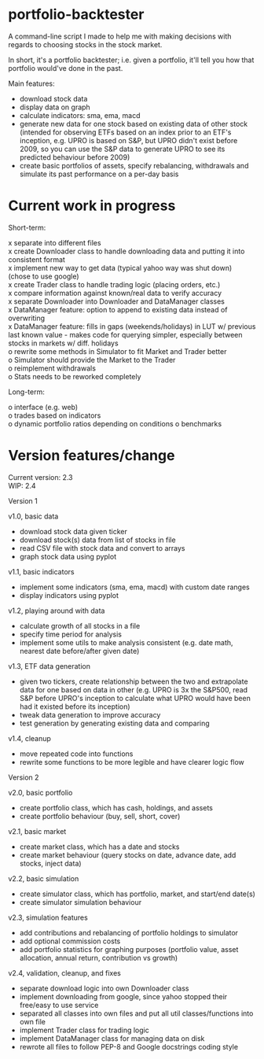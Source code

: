 # portfolio-backtester

A command-line script I made to help me with making decisions with regards to choosing stocks in the stock market.

In short, it's a portfolio backtester; i.e. given a portfolio, it'll tell you how that portfolio would've done in the past.

Main features:
- download stock data
- display data on graph
- calculate indicators: sma, ema, macd
- generate new data for one stock based on existing data of other stock (intended for observing ETFs based on an index prior to an ETF's inception, e.g. UPRO is based on S&P, but UPRO didn't exist before 2009, so you can use the S&P data to generate UPRO to see its predicted behaviour before 2009)
- create basic portfolios of assets, specify rebalancing, withdrawals and simulate its past performance on a per-day basis

# Current work in progress

Short-term:

x separate into different files  
x create Downloader class to handle downloading data and putting it into consistent format  
x implement new way to get data (typical yahoo way was shut down) (chose to use google)  
x create Trader class to handle trading logic (placing orders, etc.)  
x compare information against known/real data to verify accuracy  
x separate Downloader into Downloader and DataManager classes  
x DataManager feature: option to append to existing data instead of overwriting  
x DataManager feature: fills in gaps (weekends/holidays) in LUT w/ previous last known value - makes code for querying simpler, especially between stocks in markets w/ diff. holidays  
o rewrite some methods in Simulator to fit Market and Trader better  
o Simulator should provide the Market to the Trader  
o reimplement withdrawals  
o Stats needs to be reworked completely  

Long-term:

o interface (e.g. web)  
o trades based on indicators  
o dynamic portfolio ratios depending on conditions
o benchmarks

# Version features/change

Current version: 2.3  
WIP: 2.4

Version 1

v1.0, basic data
- download stock data given ticker
- download stock(s) data from list of stocks in file
- read CSV file with stock data and convert to arrays
- graph stock data using pyplot

v1.1, basic indicators
- implement some indicators (sma, ema, macd) with custom date ranges
- display indicators using pyplot

v1.2, playing around with data
- calculate growth of all stocks in a file
- specify time period for analysis
- implement some utils to make analysis consistent (e.g. date math, nearest date before/after given date)

v1.3, ETF data generation
- given two tickers, create relationship between the two and extrapolate data for one based on data in other (e.g. UPRO is 3x the S&P500, read S&P before UPRO's inception to calculate what UPRO would have been had it existed before its inception)
- tweak data generation to improve accuracy
- test generation by generating existing data and comparing

v1.4, cleanup
- move repeated code into functions
- rewrite some functions to be more legible and have clearer logic flow


Version 2

v2.0, basic portfolio
- create portfolio class, which has cash, holdings, and assets
- create portfolio behaviour (buy, sell, short, cover)

v2.1, basic market
- create market class, which has a date and stocks
- create market behaviour (query stocks on date, advance date, add stocks, inject data)

v2.2, basic simulation
- create simulator class, which has portfolio, market, and start/end date(s)
- create simulator simulation behaviour

v2.3, simulation features
- add contributions and rebalancing of portfolio holdings to simulator
- add optional commission costs
- add portfolio statistics for graphing purposes (portfolio value, asset allocation, annual return, contribution vs growth)

v2.4, validation, cleanup, and fixes
- separate download logic into own Downloader class
- implement downloading from google, since yahoo stopped their free/easy to use service
- separated all classes into own files and put all util classes/functions into own file
- implement Trader class for trading logic
- implement DataManager class for managing data on disk
- rewrote all files to follow PEP-8 and Google docstrings coding style
